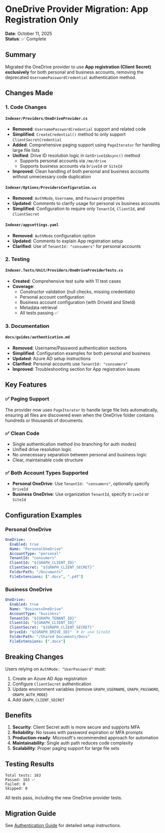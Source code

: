 # OneDrive Provider Migration: App Registration Only

**Date**: October 11, 2025  
**Status**: ✅ Complete

## Summary

Migrated the OneDrive provider to use **App registration (Client Secret) exclusively** for both personal and business accounts, removing the deprecated `UsernamePasswordCredential` authentication method.

## Changes Made

### 1. Code Changes

#### `Indexer/Providers/OneDriveProvider.cs`
- **Removed**: `UsernamePasswordCredential` support and related code
- **Simplified**: `CreateCredential()` method to only support `ClientSecretCredential`
- **Added**: Comprehensive paging support using `PageIterator` for handling large file lists
- **Unified**: Drive ID resolution logic in `GetDriveIdAsync()` method
  - Supports personal accounts via `/me/drive`
  - Supports business accounts via `DriveId` or `SiteId`
- **Improved**: Clean handling of both personal and business accounts without unnecessary code duplication

#### `Indexer/Options/ProvidersConfiguration.cs`
- **Removed**: `AuthMode`, `Username`, and `Password` properties
- **Updated**: Comments to clarify usage for personal vs business accounts
- **Simplified**: Configuration to require only `TenantId`, `ClientId`, and `ClientSecret`

#### `Indexer/appsettings.yaml`
- **Removed**: `AuthMode` configuration option
- **Updated**: Comments to explain App registration setup
- **Clarified**: Use of `TenantId: "consumers"` for personal accounts

### 2. Testing

#### `Indexer.Tests/Unit/Providers/OneDriveProviderTests.cs`
- **Created**: Comprehensive test suite with 11 test cases
- **Coverage**:
  - Constructor validation (null checks, missing credentials)
  - Personal account configuration
  - Business account configuration (with DriveId and SiteId)
  - Metadata retrieval
  - All tests passing ✅

### 3. Documentation

#### `docs/guides/authentication.md`
- **Removed**: Username/Password authentication sections
- **Simplified**: Configuration examples for both personal and business
- **Updated**: Azure AD setup instructions
- **Clarified**: Personal accounts use `TenantId: "consumers"`
- **Improved**: Troubleshooting section for App registration issues

## Key Features

### ✅ Paging Support
The provider now uses `PageIterator` to handle large file lists automatically, ensuring all files are discovered even when the OneDrive folder contains hundreds or thousands of documents.

### ✅ Clean Code
- Single authentication method (no branching for auth modes)
- Unified drive resolution logic
- No unnecessary separation between personal and business logic
- Clear, maintainable code structure

### ✅ Both Account Types Supported
- **Personal OneDrive**: Use `TenantId: "consumers"`, optionally specify `DriveId`
- **Business OneDrive**: Use organization `TenantId`, specify `DriveId` or `SiteId`

## Configuration Examples

### Personal OneDrive
```yaml
OneDrive:
  Enabled: true
  Name: "PersonalOneDrive"
  AccountType: "personal"
  TenantId: "consumers"
  ClientId: "${GRAPH_CLIENT_ID}"
  ClientSecret: "${GRAPH_CLIENT_SECRET}"
  FolderPath: "/Documents"
  FileExtensions: [".docx", ".pdf"]
```

### Business OneDrive
```yaml
OneDrive:
  Enabled: true
  Name: "BusinessOneDrive"
  AccountType: "business"
  TenantId: "${GRAPH_TENANT_ID}"
  ClientId: "${GRAPH_CLIENT_ID}"
  ClientSecret: "${GRAPH_CLIENT_SECRET}"
  DriveId: "${GRAPH_DRIVE_ID}"  # Or use SiteId
  FolderPath: "/Shared Documents/Docs"
  FileExtensions: [".docx"]
```

## Breaking Changes

Users relying on `AuthMode: "UserPassword"` must:
1. Create an Azure AD App registration
2. Configure `ClientSecret` authentication
3. Update environment variables (remove `GRAPH_USERNAME`, `GRAPH_PASSWORD`, `GRAPH_AUTH_MODE`)
4. Add `GRAPH_CLIENT_SECRET`

## Benefits

1. **Security**: Client Secret auth is more secure and supports MFA
2. **Reliability**: No issues with password expiration or MFA prompts
3. **Production-ready**: Microsoft's recommended approach for automation
4. **Maintainability**: Single auth path reduces code complexity
5. **Scalability**: Proper paging support for large file sets

## Testing Results

```
Total tests: 163
Passed: 163 ✅
Failed: 0
Skipped: 0
```

All tests pass, including the new OneDrive provider tests.

## Migration Guide

See [Authentication Guide](../guides/authentication.md) for detailed setup instructions.
